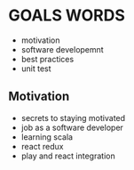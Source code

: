 # GOALS WORDS

- motivation
- software developemnt
- best practices
- unit test

## Motivation
- secrets to staying motivated
- job as a software developer
- learning scala
- react redux
- play and react integration